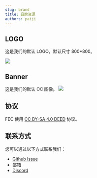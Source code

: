 ```yaml
---
slug: brand
title: 品牌资源
authors: paiji
---
```


## LOGO

这是我们的默认 LOGO，默认尺寸 800\*800。

![](https://images.furryeventchina.com/logo_800x800.png)

## Banner

这是我们的默认 OC 图像。
![](https://images.furryeventchina.com/banner.png)

## 协议
FEC 使用 [CC BY-SA 4.0 DEED](https://creativecommons.org/licenses/by-sa/4.0/) 协议。

## 联系方式
您可以通过以下方式联系我们：
 * [Github Issue](https://github.com/FurCoder/furry-event-china/issues)
 * [邮箱](mailto:contact@furryeventchina.com)
 * [Discord](https://discord.gg/5k8S56c3Xp)